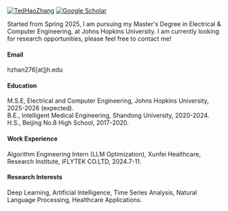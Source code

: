 

[![TedHaoZhang](https://img.shields.io/badge/TedHaoZhang-github-blue?logo=github)](https://github.com/TedZhangHao)
[![Google Scholar](https://img.shields.io/badge/Google%20Scholar-Profile-blue?logo=google-scholar)](https://scholar.google.com/citations?user=_If8s9QAAAAJ&hl=en)

Started from Spring 2025, I am pursuing my Master's Degree in Electrical & Computer Engineering, at Johns Hopkins University. I am currently looking for research opportunities, please feel free to contact me!

#### Email
hzhan276[at]jh.edu

#### Education
M.S.E, Electrical and Computer Engineering, Johns Hopkins University, 2025-2026 (expected).\
B.E., Intelligent Medical Engineering, Shandong University, 2020-2024.\
H.S., Beijing No.8 High School, 2017-2020. 

#### Work Experience
Algorithm Engineering Intern (LLM Optimization), Xunfei Healthcare, Research Institute, iFLYTEK CO.LTD, 2024.7-11.

#### Research Interests
Deep Learning, Artificial Intelligence, Time Series Analysis, Natural Language Processing, Healthcare Applications.

